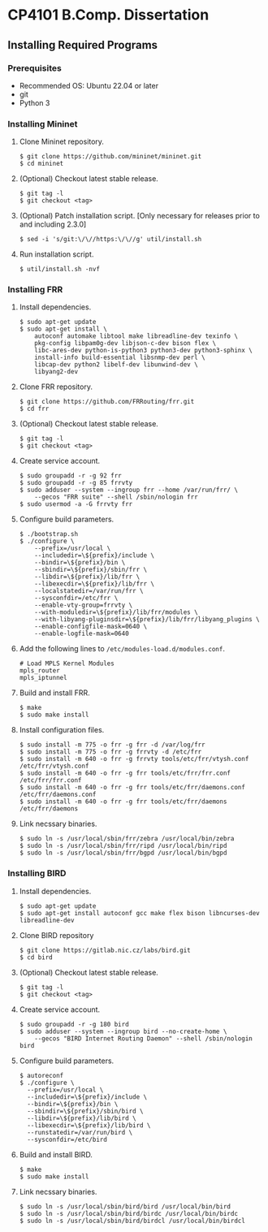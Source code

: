 # CP4101 B.Comp. Dissertation

## Installing Required Programs

### Prerequisites

- Recommended OS: Ubuntu 22.04 or later
- git
- Python 3

### Installing Mininet

1. Clone Mininet repository.
   ```
   $ git clone https://github.com/mininet/mininet.git
   $ cd mininet
   ```
1. (Optional) Checkout latest stable release.
   ```
   $ git tag -l
   $ git checkout <tag>
   ```
1. (Optional) Patch installation script.
   [Only necessary for releases prior to and including 2.3.0]
   ```
   $ sed -i 's/git:\/\//https:\/\//g' util/install.sh
   ```
1. Run installation script.
   ```
   $ util/install.sh -nvf
   ```

### Installing FRR

1. Install dependencies.
   ```
   $ sudo apt-get update
   $ sudo apt-get install \
       autoconf automake libtool make libreadline-dev texinfo \
       pkg-config libpam0g-dev libjson-c-dev bison flex \
       libc-ares-dev python-is-python3 python3-dev python3-sphinx \
       install-info build-essential libsnmp-dev perl \
       libcap-dev python2 libelf-dev libunwind-dev \
       libyang2-dev
   ```
1. Clone FRR repository.
   ```
   $ git clone https://github.com/FRRouting/frr.git
   $ cd frr
   ```
1. (Optional) Checkout latest stable release.
   ```
   $ git tag -l
   $ git checkout <tag>
   ```
1. Create service account.
   ```
   $ sudo groupadd -r -g 92 frr
   $ sudo groupadd -r -g 85 frrvty
   $ sudo adduser --system --ingroup frr --home /var/run/frr/ \
       --gecos "FRR suite" --shell /sbin/nologin frr
   $ sudo usermod -a -G frrvty frr
   ```
1. Configure build parameters.
   ```
   $ ./bootstrap.sh
   $ ./configure \
       --prefix=/usr/local \
       --includedir=\${prefix}/include \
       --bindir=\${prefix}/bin \
       --sbindir=\${prefix}/sbin/frr \
       --libdir=\${prefix}/lib/frr \
       --libexecdir=\${prefix}/lib/frr \
       --localstatedir=/var/run/frr \
       --sysconfdir=/etc/frr \
       --enable-vty-group=frrvty \
       --with-moduledir=\${prefix}/lib/frr/modules \
       --with-libyang-pluginsdir=\${prefix}/lib/frr/libyang_plugins \
       --enable-configfile-mask=0640 \
       --enable-logfile-mask=0640
   ```
1. Add the following lines to `/etc/modules-load.d/modules.conf`.
   ```
   # Load MPLS Kernel Modules
   mpls_router
   mpls_iptunnel
   ```
1. Build and install FRR.
   ```
   $ make
   $ sudo make install
   ```
1. Install configuration files.
   ```
   $ sudo install -m 775 -o frr -g frr -d /var/log/frr
   $ sudo install -m 775 -o frr -g frrvty -d /etc/frr
   $ sudo install -m 640 -o frr -g frrvty tools/etc/frr/vtysh.conf /etc/frr/vtysh.conf
   $ sudo install -m 640 -o frr -g frr tools/etc/frr/frr.conf /etc/frr/frr.conf
   $ sudo install -m 640 -o frr -g frr tools/etc/frr/daemons.conf /etc/frr/daemons.conf
   $ sudo install -m 640 -o frr -g frr tools/etc/frr/daemons /etc/frr/daemons
   ```
1. Link necssary binaries.
   ```
   $ sudo ln -s /usr/local/sbin/frr/zebra /usr/local/bin/zebra
   $ sudo ln -s /usr/local/sbin/frr/ripd /usr/local/bin/ripd
   $ sudo ln -s /usr/local/sbin/frr/bgpd /usr/local/bin/bgpd
   ```

### Installing BIRD

1. Install dependencies.
   ```
   $ sudo apt-get update
   $ sudo apt-get install autoconf gcc make flex bison libncurses-dev libreadline-dev
   ```
1. Clone BIRD repository
   ```
   $ git clone https://gitlab.nic.cz/labs/bird.git
   $ cd bird
   ```
1. (Optional) Checkout latest stable release.
   ```
   $ git tag -l
   $ git checkout <tag>
   ```
1. Create service account.
   ```
   $ sudo groupadd -r -g 180 bird
   $ sudo adduser --system --ingroup bird --no-create-home \
       --gecos "BIRD Internet Routing Daemon" --shell /sbin/nologin bird
   ```
1. Configure build parameters.
   ```
   $ autoreconf
   $ ./configure \
     --prefix=/usr/local \
     --includedir=\${prefix}/include \
     --bindir=\${prefix}/bin \
     --sbindir=\${prefix}/sbin/bird \
     --libdir=\${prefix}/lib/bird \
     --libexecdir=\${prefix}/lib/bird \
     --runstatedir=/var/run/bird \
     --sysconfdir=/etc/bird
   ```
1. Build and install BIRD.
   ```
   $ make
   $ sudo make install
   ```
1. Link necssary binaries.
   ```
   $ sudo ln -s /usr/local/sbin/bird/bird /usr/local/bin/bird
   $ sudo ln -s /usr/local/sbin/bird/birdc /usr/local/bin/birdc
   $ sudo ln -s /usr/local/sbin/bird/birdcl /usr/local/bin/birdcl
   ```
